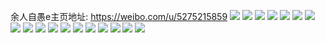 余人自愚e主页地址: https://weibo.com/u/5275215859 
![](https://wx4.sinaimg.cn/mw2000/005L0gCLgy1h8enuatp8ej30u00u0dly.jpg) 
![](https://wx4.sinaimg.cn/mw2000/005L0gCLgy1h8enuba49dj30u00u0jx5.jpg) 
![](https://wx4.sinaimg.cn/mw2000/005L0gCLly1h8debxnk1pj30u00u0n2k.jpg) 
![](https://wx4.sinaimg.cn/mw2000/005L0gCLly1h8deby7j0rj30u00u0wjc.jpg) 
![](https://wx4.sinaimg.cn/mw2000/005L0gCLly1h8debyp4b4j30u00u0tdi.jpg) 
![](https://wx4.sinaimg.cn/mw2000/005L0gCLly1h8ceb2adhtj30u00u0wji.jpg) 
![](https://wx4.sinaimg.cn/mw2000/005L0gCLly1h8ceb1elfpj30u00tzteb.jpg) 
![](https://wx4.sinaimg.cn/mw2000/005L0gCLgy1h8b8h9hqlvj30u00u0tcg.jpg) 
![](https://wx4.sinaimg.cn/mw2000/005L0gCLgy1h8b8hadknuj30u00u0q60.jpg) 
![](https://wx4.sinaimg.cn/mw2000/005L0gCLly1h89uzu9bz5j30u00u0th6.jpg) 
![](https://wx4.sinaimg.cn/mw2000/005L0gCLly1h89uzt46p3j30u00u011y.jpg) 
![](https://wx4.sinaimg.cn/mw2000/005L0gCLly1h88q3nlvr2j30u00u0dly.jpg) 
![](https://wx4.sinaimg.cn/mw2000/005L0gCLly1h88q3i088vj30u00u0age.jpg) 
![](https://wx4.sinaimg.cn/mw2000/005L0gCLly1h88q3rgf0xj30u00u0jx5.jpg) 
![](https://wx4.sinaimg.cn/mw2000/005L0gCLly1h87m7xq8jtj30u00u0wj7.jpg) 
![](https://wx4.sinaimg.cn/mw2000/005L0gCLly1h87rvkslwdj30u00u0q7g.jpg) 
![](https://wx4.sinaimg.cn/mw2000/005L0gCLly1h86h2f8ul3j30u00u07a9.jpg) 
![](https://wx4.sinaimg.cn/mw2000/005L0gCLly1h86h2g488xj30u00u0dkm.jpg) 
